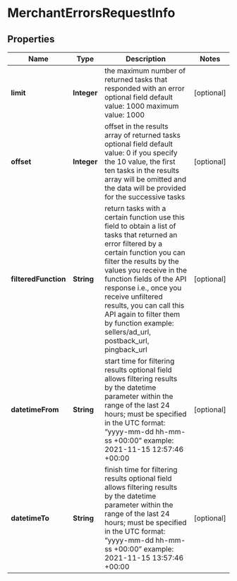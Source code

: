 

# MerchantErrorsRequestInfo


## Properties

| Name | Type | Description | Notes |
|------------ | ------------- | ------------- | -------------|
|**limit** | **Integer** | the maximum number of returned tasks that responded with an error optional field default value: 1000 maximum value: 1000 |  [optional] |
|**offset** | **Integer** | offset in the results array of returned tasks optional field default value: 0 if you specify the 10 value, the first ten tasks in the results array will be omitted and the data will be provided for the successive tasks |  [optional] |
|**filteredFunction** | **String** | return tasks with a certain function use this field to obtain a list of tasks that returned an error filtered by a certain function you can filter the results by the values you receive in the function fields of the API response i.e., once you receive unfiltered results, you can call this API again to filter them by function example: sellers/ad_url, postback_url, pingback_url |  [optional] |
|**datetimeFrom** | **String** | start time for filtering results optional field allows filtering results by the datetime parameter within the range of the last 24 hours; must be specified in the UTC format: “yyyy-mm-dd hh-mm-ss +00:00” example: 2021-11-15 12:57:46 +00:00 |  [optional] |
|**datetimeTo** | **String** | finish time for filtering results optional field allows filtering results by the datetime parameter within the range of the last 24 hours; must be specified in the UTC format: “yyyy-mm-dd hh-mm-ss +00:00” example: 2021-11-15 13:57:46 +00:00 |  [optional] |




